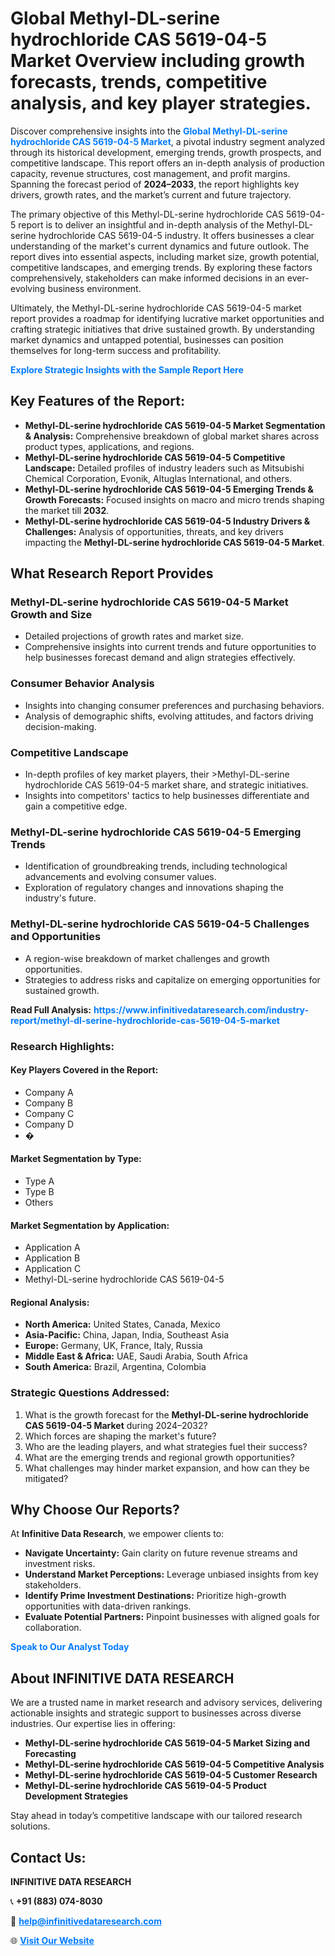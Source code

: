 <h1>Global Methyl-DL-serine hydrochloride CAS 5619-04-5 Market Overview including growth forecasts, trends, competitive analysis, and key player strategies.</h1>
<p>
Discover comprehensive insights into the 
<a href="https://www.infinitivedataresearch.com/industry-report/methyl-dl-serine-hydrochloride-cas-5619-04-5-market" rel="dofollow" style="color: #007BFF; text-decoration: none;"><strong>Global Methyl-DL-serine hydrochloride CAS 5619-04-5 Market</strong></a>, a pivotal industry segment analyzed through its historical development, emerging trends, growth prospects, and competitive landscape. This report offers an in-depth analysis of production capacity, revenue structures, cost management, and profit margins. Spanning the forecast period of <strong>2024–2033</strong>, the report highlights key drivers, growth rates, and the market’s current and future trajectory.
</p>
<p>
The primary objective of this Methyl-DL-serine hydrochloride CAS 5619-04-5 report is to deliver an insightful and in-depth analysis of the Methyl-DL-serine hydrochloride CAS 5619-04-5 industry. It offers businesses a clear understanding of the market's current dynamics and future outlook. The report dives into essential aspects, including market size, growth potential, competitive landscapes, and emerging trends. By exploring these factors comprehensively, stakeholders can make informed decisions in an ever-evolving business environment.
</p>
<p>
Ultimately, the Methyl-DL-serine hydrochloride CAS 5619-04-5 market report provides a roadmap for identifying lucrative market opportunities and crafting strategic initiatives that drive sustained growth. By understanding market dynamics and untapped potential, businesses can position themselves for long-term success and profitability.
</p>
<p>
<a href="https://www.infinitivedataresearch.com/request-sample/reportId=102587" style="color: #007BFF; text-decoration: none;"><strong>Explore Strategic Insights with the Sample Report Here</strong></a>
</p>

<h2>Key Features of the Report:</h2>
<ul>
<li><strong>Methyl-DL-serine hydrochloride CAS 5619-04-5 Market Segmentation & Analysis:</strong> Comprehensive breakdown of global market shares across product types, applications, and regions.</li>
<li><strong>Methyl-DL-serine hydrochloride CAS 5619-04-5 Competitive Landscape:</strong> Detailed profiles of industry leaders such as Mitsubishi Chemical Corporation, Evonik, Altuglas International, and others.</li>
<li><strong>Methyl-DL-serine hydrochloride CAS 5619-04-5 Emerging Trends & Growth Forecasts:</strong> Focused insights on macro and micro trends shaping the market till <strong>2032</strong>.</li>
<li><strong>Methyl-DL-serine hydrochloride CAS 5619-04-5 Industry Drivers & Challenges:</strong> Analysis of opportunities, threats, and key drivers impacting the <strong>Methyl-DL-serine hydrochloride CAS 5619-04-5 Market</strong>.</li>
</ul>

<h2>What Research Report Provides</h2>
<h3>Methyl-DL-serine hydrochloride CAS 5619-04-5 Market Growth and Size</h3>
<ul>
<li>Detailed projections of growth rates and market size.</li>
<li>Comprehensive insights into current trends and future opportunities to help businesses forecast demand and align strategies effectively.</li>
</ul>

<h3>Consumer Behavior Analysis</h3>
<ul>
<li>Insights into changing consumer preferences and purchasing behaviors.</li>
<li>Analysis of demographic shifts, evolving attitudes, and factors driving decision-making.</li>
</ul>

<h3>Competitive Landscape</h3>
<ul>
<li>In-depth profiles of key market players, their >Methyl-DL-serine hydrochloride CAS 5619-04-5 market share, and strategic initiatives.</li>
<li>Insights into competitors' tactics to help businesses differentiate and gain a competitive edge.</li>
</ul>

<h3>Methyl-DL-serine hydrochloride CAS 5619-04-5 Emerging Trends</h3>
<ul>
<li>Identification of groundbreaking trends, including technological advancements and evolving consumer values.</li>
<li>Exploration of regulatory changes and innovations shaping the industry's future.</li>
</ul>

<h3>Methyl-DL-serine hydrochloride CAS 5619-04-5 Challenges and Opportunities</h3>
<ul>
<li>A region-wise breakdown of market challenges and growth opportunities.</li>
<li>Strategies to address risks and capitalize on emerging opportunities for sustained growth.</li>
</ul>
<p><strong>Read Full Analysis:</strong> <a href="https://www.infinitivedataresearch.com/industry-report/methyl-dl-serine-hydrochloride-cas-5619-04-5-market" rel="dofollow" style="color: #007BFF; text-decoration: none;"><strong>https://www.infinitivedataresearch.com/industry-report/methyl-dl-serine-hydrochloride-cas-5619-04-5-market</strong></a></p>
<h3>Research Highlights:</h3>
<h4>Key Players Covered in the Report:</h4>
<ul><li>Company A</li><li>Company B</li><li>Company C</li><li>Company D</li><li>�</li></ul>
<h4>Market Segmentation by Type:</h4>
<ul><li>Type A</li><li>Type B</li><li>Others</li></ul>
<h4>Market Segmentation by Application:</h4>
<ul><li>Application A</li><li>Application B</li><li>Application C</li><li>Methyl-DL-serine hydrochloride CAS 5619-04-5</li></ul>

<h4>Regional Analysis:</h4>
<ul>
<li><strong>North America:</strong> United States, Canada, Mexico</li>
<li><strong>Asia-Pacific:</strong> China, Japan, India, Southeast Asia</li>
<li><strong>Europe:</strong> Germany, UK, France, Italy, Russia</li>
<li><strong>Middle East & Africa:</strong> UAE, Saudi Arabia, South Africa</li>
<li><strong>South America:</strong> Brazil, Argentina, Colombia</li>
</ul>

<h3>Strategic Questions Addressed:</h3>
<ol>
<li>What is the growth forecast for the <strong>Methyl-DL-serine hydrochloride CAS 5619-04-5 Market</strong> during 2024–2032?</li>
<li>Which forces are shaping the market's future?</li>
<li>Who are the leading players, and what strategies fuel their success?</li>
<li>What are the emerging trends and regional growth opportunities?</li>
<li>What challenges may hinder market expansion, and how can they be mitigated?</li>
</ol>

<h2>Why Choose Our Reports?</h2>
<p>At <strong>Infinitive Data Research</strong>, we empower clients to:</p>
<ul>
<li><strong>Navigate Uncertainty:</strong> Gain clarity on future revenue streams and investment risks.</li>
<li><strong>Understand Market Perceptions:</strong> Leverage unbiased insights from key stakeholders.</li>
<li><strong>Identify Prime Investment Destinations:</strong> Prioritize high-growth opportunities with data-driven rankings.</li>
<li><strong>Evaluate Potential Partners:</strong> Pinpoint businesses with aligned goals for collaboration.</li>
</ul>
<p><a href="https://www.infinitivedataresearch.com/industry-report/methyl-dl-serine-hydrochloride-cas-5619-04-5-market" rel="dofollow" style="color: #007BFF; text-decoration: none;"><strong>Speak to Our Analyst Today</strong></a></p>

<h2>About INFINITIVE DATA RESEARCH</h2>
<p>We are a trusted name in market research and advisory services, delivering actionable insights and strategic support to businesses across diverse industries. Our expertise lies in offering:</p>
<ul>
<li><strong>Methyl-DL-serine hydrochloride CAS 5619-04-5 Market Sizing and Forecasting</strong></li>
<li><strong>Methyl-DL-serine hydrochloride CAS 5619-04-5 Competitive Analysis</strong></li>
<li><strong>Methyl-DL-serine hydrochloride CAS 5619-04-5 Customer Research</strong></li>
<li><strong>Methyl-DL-serine hydrochloride CAS 5619-04-5 Product Development Strategies</strong></li>
</ul>
<p>Stay ahead in today’s competitive landscape with our tailored research solutions.</p>

<h2>Contact Us:</h2>
<p><strong>INFINITIVE DATA RESEARCH</strong></p>
<p>📞 <strong>+91 (883) 074-8030</strong></p>
<p>📧 <strong><a href="mailto:help@infinitivedataresearch.com" style="color: #007BFF;">help@infinitivedataresearch.com</a></strong></p>
<p>🌐 <strong><a href="https://www.infinitivedataresearch.com" rel="dofollow" style="color: #007BFF;">Visit Our Website</a></strong></p>